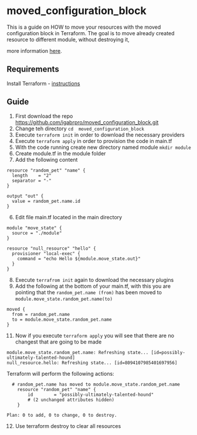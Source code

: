 # moved_configuration_block

This is a guide on HOW to move your resources with the moved configuration block in Terraform. The goal is to move already created resource to different module, without destroying it,

more information [here](https://learn.hashicorp.com/tutorials/terraform/move-config#move-your-resources-with-the-moved-configuration-block).

## Requirements
Install Terraform - [instructions](https://www.terraform.io/downloads)


## Guide
1. First download the repo https://github.com/igabrpro/moved_configuration_block.git
2. Change teh directory ```cd  moved_configuration_block```
3. Execute ```terraform init``` in order to download the necessary providers
4. Execute ```terraform apply``` in order to provision the code in main.tf
5. With the code running create new directory named module ```mkdir module```
6. Create module.tf in the module folder
7. Add the following content
```
resource "random_pet" "name" {
  length    = "2"
  separator = "-"
}

output "out" {
  value = random_pet.name.id
}
```
6. Edit file main.tf located in the main directory
```
module "move_state" {
  source = "./module"
}

resource "null_resource" "hello" {
  provisioner "local-exec" {
    command = "echo Hello ${module.move_state.out}"
  }
}
```
8. Execute ```terrafrom init``` again to download the necessary plugins 
9. Add the following at the bottom of your main.tf, with this you are pointing that the ```random_pet.name (from)``` has been moved to ```module.move_state.random_pet.name(to)```

```
moved {
  from = random_pet.name
  to = module.move_state.random_pet.name
}
```


11. Now if you execute ```terraform apply``` you will see that there are no changest that are going to be made
```
module.move_state.random_pet.name: Refreshing state... [id=possibly-ultimately-talented-hound]
null_resource.hello: Refreshing state... [id=8094107985401697956]
```
Terraform will perform the following actions:
```
  # random_pet.name has moved to module.move_state.random_pet.name
    resource "random_pet" "name" {
        id        = "possibly-ultimately-talented-hound"
        # (2 unchanged attributes hidden)
    }

Plan: 0 to add, 0 to change, 0 to destroy.

```
12. Use terraform destroy to clear all resources 
